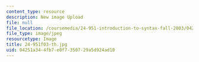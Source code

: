 ```yaml
---
content_type: resource
description: New image Upload
file: null
file_location: /coursemedia/24-951-introduction-to-syntax-fall-2003/04251a344fb7e0f7350729a5d924ad10_24-951f03-th.jpg
file_type: image/jpeg
resourcetype: Image
title: 24-951f03-th.jpg
uid: 04251a34-4fb7-e0f7-3507-29a5d924ad10
---
```


